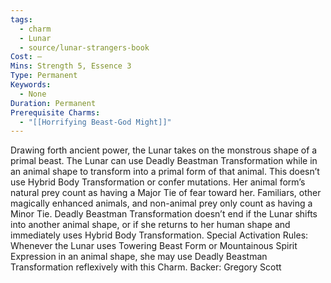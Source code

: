 ```yaml
---
tags:
  - charm
  - Lunar
  - source/lunar-strangers-book
Cost: —
Mins: Strength 5, Essence 3
Type: Permanent
Keywords:
  - None
Duration: Permanent
Prerequisite Charms:
  - "[[Horrifying Beast-God Might]]"
---
```

Drawing forth ancient power, the Lunar takes on the monstrous shape of a primal beast.
The Lunar can use Deadly Beastman Transformation while in an animal shape to transform into a primal form of that animal. This doesn’t use Hybrid Body Transformation or confer mutations. Her animal form’s natural prey count as having a Major Tie of fear toward her. Familiars, other magically enhanced animals, and non-animal prey only count as having a Minor Tie.
Deadly Beastman Transformation doesn’t end if the Lunar shifts into another animal shape, or if she returns to her human shape and immediately uses Hybrid Body Transformation.
Special Activation Rules: Whenever the Lunar uses Towering Beast Form or Mountainous Spirit Expression in an animal shape, she may use Deadly Beastman Transformation reflexively with this Charm.
Backer: Gregory Scott